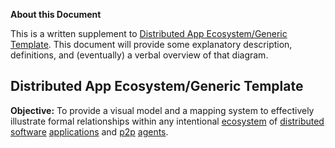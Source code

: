 **About this Document**

This is a written supplement to [Distributed App Ecosystem/Generic Template](https://docs.google.com/drawings/d/1iO1kkr5UPxr3bzK6gSQJ6hODJn9OQRuvvytesVlOljc/edit?usp=sharing).  This document will provide some explanatory description, definitions, and (eventually) a verbal overview of that diagram.

Distributed App Ecosystem/Generic Template
------------------------------

**Objective:**  To provide a visual model and a mapping system to effectively illustrate formal relationships within any intentional [ecosystem](https://github.com/gcassel/Modular-Organization-Terminology/blob/master/compound-terms/ecosystem.md) of [distributed](https://github.com/gcassel/Modular-Organization-Terminology/blob/master/terms/distribute.md) [software](https://github.com/gcassel/Modular-Organization-Terminology/blob/master/terms/software.md) [applications](https://github.com/gcassel/Modular-Organization-Terminology/blob/master/terms/application.md) and [p2p](https://github.com/gcassel/Modular-Organization-Terminology/blob/master/compound-terms/P2P.md) [agents](https://github.com/gcassel/Modular-Organization-Terminology/blob/master/terms/agent.md).


